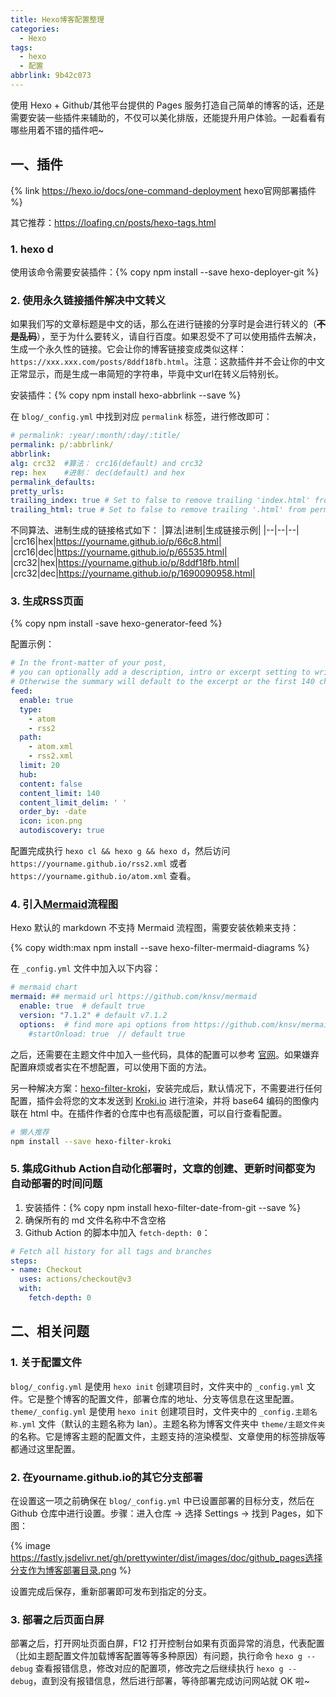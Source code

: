 ```yaml
---
title: Hexo博客配置整理
categories:
  - Hexo
tags:
  - hexo
  - 配置
abbrlink: 9b42c073
---
```


使用 Hexo + Github/其他平台提供的 Pages 服务打造自己简单的博客的话，还是需要安装一些插件来辅助的，不仅可以美化排版，还能提升用户体验。一起看看有哪些用着不错的插件吧~

<!-- more -->

## 一、插件

{% link https://hexo.io/docs/one-command-deployment hexo官网部署插件 %}

其它推荐：https://loafing.cn/posts/hexo-tags.html

### 1. hexo d

使用该命令需要安装插件：{% copy npm install --save hexo-deployer-git %}

### 2. 使用永久链接插件解决中文转义

如果我们写的文章标题是中文的话，那么在进行链接的分享时是会进行转义的（**~~不是乱码~~**），至于为什么要转义，请自行百度。如果忍受不了可以使用插件去解决，生成一个永久性的链接。它会让你的博客链接变成类似这样：`https://xxx.xxx.com/posts/8ddf18fb.html`。注意：这款插件并不会让你的中文正常显示，而是生成一串简短的字符串，毕竟中文url在转义后特别长。

安装插件：{% copy npm install hexo-abbrlink --save %}

在 `blog/_config.yml` 中找到对应 `permalink` 标签，进行修改即可：

```yml blog/_config.yml
# permalink: :year/:month/:day/:title/
permalink: p/:abbrlink/
abbrlink: 
alg: crc32  #算法： crc16(default) and crc32
rep: hex    #进制： dec(default) and hex
permalink_defaults:
pretty_urls:
trailing_index: true # Set to false to remove trailing 'index.html' from permalinks
trailing_html: true # Set to false to remove trailing '.html' from permalinks
```

不同算法、进制生成的链接格式如下：
|算法|进制|生成链接示例|
|--|--|--|
|crc16|hex|https://yourname.github.io/p/66c8.html|
|crc16|dec|https://yourname.github.io/p/65535.html|
|crc32|hex|https://yourname.github.io/p/8ddf18fb.html|
|crc32|dec|https://yourname.github.io/p/1690090958.html|

### 3. 生成RSS页面

{% copy npm install -save hexo-generator-feed %}

配置示例：

```yml blog/_config.yml
# In the front-matter of your post,
# you can optionally add a description, intro or excerpt setting to write a summary for the post.
# Otherwise the summary will default to the excerpt or the first 140 characters of the post.
feed:
  enable: true
  type: 
    - atom
    - rss2
  path: 
    - atom.xml
    - rss2.xml
  limit: 20
  hub:
  content: false
  content_limit: 140
  content_limit_delim: ' '
  order_by: -date
  icon: icon.png
  autodiscovery: true
```

配置完成执行 `hexo cl && hexo g && hexo d`，然后访问 `https://yourname.github.io/rss2.xml` 或者 `https://yourname.github.io/atom.xml` 查看。

### 4. 引入[Mermaid](https://github.com/webappdevelp/hexo-filter-mermaid-diagrams)流程图

Hexo 默认的 markdown 不支持 Mermaid 流程图，需要安装依赖来支持：

{% copy width:max npm install --save hexo-filter-mermaid-diagrams %}

在 `_config.yml` 文件中加入以下内容：

```yml blog/_config.yml
# mermaid chart
mermaid: ## mermaid url https://github.com/knsv/mermaid
  enable: true  # default true
  version: "7.1.2" # default v7.1.2
  options:  # find more api options from https://github.com/knsv/mermaid/blob/master/src/mermaidAPI.js
    #startOnload: true  // default true
```

之后，还需要在主题文件中加入一些代码，具体的配置可以参考 [官网](https://github.com/webappdevelp/hexo-filter-mermaid-diagrams)。如果嫌弃配置麻烦或者实在不想配置，可以使用下面的方法。

另一种解决方案：[hexo-filter-kroki](https://github.com/miao1007/hexo-filter-kroki)，安装完成后，默认情况下，不需要进行任何配置，插件会将您的文本发送到 [Kroki.io](https://kroki.io/) 进行渲染，并将 base64 编码的图像内联在 html 中。在插件作者的仓库中也有高级配置，可以自行查看配置。

```bash
# 懒人推荐
npm install --save hexo-filter-kroki
```

### 5. 集成Github Action自动化部署时，文章的创建、更新时间都变为自动部署的时间问题

1. 安装插件：{% copy npm install hexo-filter-date-from-git --save %}
2. 确保所有的 md 文件名称中不含空格
3. Github Action 的脚本中加入 `fetch-depth: 0`：

```yml .github/workflows/xxx.yml
# Fetch all history for all tags and branches
steps:
- name: Checkout
  uses: actions/checkout@v3
  with:
    fetch-depth: 0
```

## 二、相关问题

### 1. 关于配置文件

`blog/_config.yml` 是使用 `hexo init` 创建项目时，文件夹中的 `_config.yml` 文件。它是整个博客的配置文件，部署仓库的地址、分支等信息在这里配置。
`theme/_config.yml` 是使用 `hexo init` 创建项目时，文件夹中的 `_config.主题名称.yml` 文件（默认的主题名称为 lan）。主题名称为博客文件夹中 `theme/主题文件夹` 的名称。它是博客主题的配置文件，主题支持的渲染模型、文章使用的标签排版等都通过这里配置。

### 2. 在yourname.github.io的其它分支部署

在设置这一项之前确保在 `blog/_config.yml` 中已设置部署的目标分支，然后在 Github 仓库中进行设置。步骤：进入仓库 -> 选择 Settings -> 找到 Pages，如下图：

{% image https://fastly.jsdelivr.net/gh/prettywinter/dist/images/doc/github_pages选择分支作为博客部署目录.png %}

设置完成后保存，重新部署即可发布到指定的分支。

### 3. 部署之后页面白屏

部署之后，打开网址页面白屏，F12 打开控制台如果有页面异常的消息，代表配置（比如主题配置文件加载博客配置等等多种原因）有问题，执行命令 `hexo g --debug` 查看报错信息，修改对应的配置项，修改完之后继续执行 `hexo g --debug`，直到没有报错信息，然后进行部署，等待部署完成访问网站就 OK 啦~
